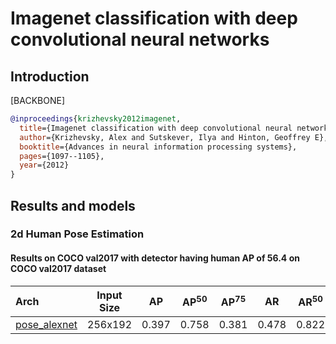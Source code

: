 # Imagenet classification with deep convolutional neural networks

## Introduction

[BACKBONE]

```bibtex
@inproceedings{krizhevsky2012imagenet,
  title={Imagenet classification with deep convolutional neural networks},
  author={Krizhevsky, Alex and Sutskever, Ilya and Hinton, Geoffrey E},
  booktitle={Advances in neural information processing systems},
  pages={1097--1105},
  year={2012}
}
```

## Results and models

### 2d Human Pose Estimation

#### Results on COCO val2017 with detector having human AP of 56.4 on COCO val2017 dataset

| Arch | Input Size | AP | AP<sup>50</sup> | AP<sup>75</sup> | AR | AR<sup>50</sup> | ckpt | log |
| :----------------- | :-----------: | :------: | :------: | :------: | :------: | :------: |:------: |:------: |
| [pose_alexnet](/configs/top_down/alexnet/coco/alexnet_coco_256x192.py)  | 256x192 | 0.397 | 0.758 | 0.381 | 0.478 | 0.822 | [ckpt](https://download.openmmlab.com/mmpose/top_down/alexnet/alexnet_coco_256x192-a7b1fd15_20200727.pth) | [log](https://download.openmmlab.com/mmpose/top_down/alexnet/alexnet_coco_256x192_20200727.log.json) |
